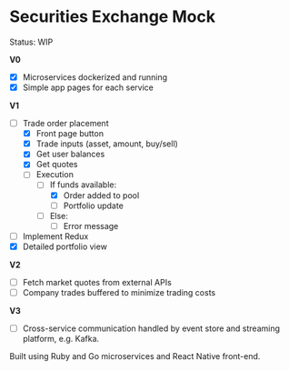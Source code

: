 # Securities Exchange Mock

Status: WIP

**V0**
- [X] Microservices dockerized and running
- [X] Simple app pages for each service

**V1**
- [ ] Trade order placement
  - [X] Front page button 
  - [X] Trade inputs (asset, amount, buy/sell)
  - [X] Get user balances
  - [X] Get quotes
  - [ ] Execution
    - [ ] If funds available:
      - [X] Order added to pool
      - [ ] Portfolio update
    - [ ] Else:
      - [ ] Error message
- [ ] Implement Redux
- [X] Detailed portfolio view

**V2**
- [ ] Fetch market quotes from external APIs
- [ ] Company trades buffered to minimize trading costs

**V3**
- [ ] Cross-service communication handled by event store and streaming platform, e.g. Kafka.

Built using Ruby and Go microservices and React Native front-end.
